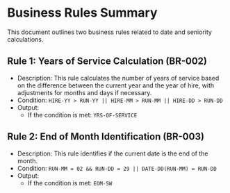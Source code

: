 # Business Rules Summary
This document outlines two business rules related to date and seniority calculations.

## Rule 1: Years of Service Calculation (BR-002)
* Description: This rule calculates the number of years of service based on the difference between the current year and the year of hire, with adjustments for months and days if necessary.
* Condition: `HIRE-YY > RUN-YY || HIRE-MM > RUN-MM || HIRE-DD > RUN-DD`
* Output:
	* If the condition is met: `YRS-OF-SERVICE`

## Rule 2: End of Month Identification (BR-003)
* Description: This rule identifies if the current date is the end of the month.
* Condition: `RUN-MM = 02 && RUN-DD = 29 || DATE-DD(RUN-MM) = RUN-DD`
* Output:
	* If the condition is met: `EOM-SW`